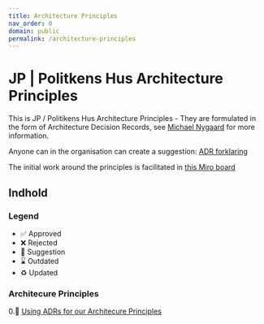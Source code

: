 ```yaml
---
title: Architecture Principles
nav_order: 0
domain: public
permalink: /architecture-principles
---
```


# JP | Politkens Hus Architecture Principles

This is JP / Politikens Hus Architecture Principles - They are formulated in the form of Architecture Decision Records, see [Michael Nygaard](https://www.cognitect.com/blog/2011/11/15/documenting-architecture-decisions) for more information.

Anyone can in the organisation can create a suggestion: [ADR forklaring](https://github.com/jppol-idp/internal-developer-platform/wiki/Architect-Decision-Records)

The initial work around the principles is facilitated in [this Miro board](https://miro.com/app/board/uXjVJVSCHO0=/?share_link_id=683467306385)

## Indhold

### Legend

- ✅ Approved
- ❌ Rejected
- 🤔 Suggestion
- ⌛️ Outdated
- ♻️ Updated

### Architecure Principles

 0.🤔 [Using ADRs for our Architecure Principles](000-using-adrs-for-our-architecure-principles.md)
